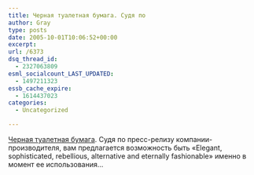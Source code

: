 ```yaml
---
title: Черная туалетная бумага. Судя по
author: Gray
type: posts
date: 2005-10-01T10:06:52+00:00
excerpt:
url: /6373
dsq_thread_id:
  - 2327063809
esml_socialcount_LAST_UPDATED:
  - 1497211323
essb_cache_expire:
  - 1614437023
categories:
  - Uncategorized

---
```








<a href="http://www.gizmodo.com/gadgets/home-entertainment/black-toilet-paper-128466.php" target="_blank">Черная туалетная бумага</a>. Судя по пресс-релизу компании-производителя, вам предлагается возможность быть &#171;Elegant, sophisticated, rebellious, alternative and eternally fashionable&#187; именно в момент ее использования&#8230;